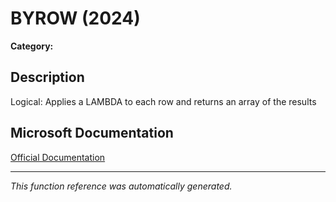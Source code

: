 # BYROW (2024)

**Category:** 

## Description
Logical: Applies a LAMBDA to each row and returns an array of the results

## Microsoft Documentation
[Official Documentation](https://support.microsoft.com//en-us/office/byrow-function-2e04c677-78c8-4e6b-8c10-a4602f2602bb)

---
*This function reference was automatically generated.*
